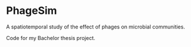 # PhageSim
A spatiotemporal study of the effect of phages on microbial communities. 

Code for my Bachelor thesis project.

